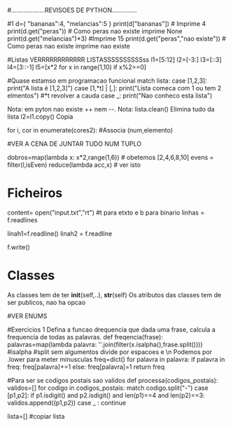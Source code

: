 #...................REVISOES DE PYTHON..............

#1
d={
    "bananas":4,
    "melancias":5
}
print(d["bananas"]) # Imprime 4
print(d.get("peras")) # Como peras nao existe imprime None
print(d.get("melancias")*3) #Imprime 15
print(d.get("peras","nao existe")) # Como peras nao existe imprime nao existe

#Listas VERRRRRRRRRRRR LISTASSSSSSSSSSss
l1=[5:12]
l2=[-3:]
l3=[::3]
l4=[3::-1]
l5=[x*2 for x in range(1,10) if x%2==0]

#Quase estamso em programacao funcional
match lista:
    case [1,2,3]: print("A lista é [1,2,3]")
    case [1,*t] | [_,_]: print("Lista comeca com 1 ou tem 2 elmentos") #*t revolver a cauda
    case _: print("Nao conheco esta lista")

Nota: em pyton nao existe ++ nem --.
Nota: lista.clean() Elimina tudo da lista
    l2=l1.copy() Copia

for i, cor in enumerate(cores2): #Associa (num,elemento)

#VER A CENA DE JUNTAR TUDO NUM TUPLO
    
dobros=map(lambda x: x*2,range(1,6)) # obetemos [2,4,6,8,10]
evens = filter(l,isEven)
reduce(lambda acc,x) # ver isto

# Ficheiros
content= open("input.txt","rt") #t para etxto e b para binario
linhas = f.readlines

linah1=f.readline()
linah2 = f.readline

f.write()

# Classes
As classes tem de ter __init__(self,..), __str__(self)
Os atributos das classes tem de ser publicos, nao ha opcao

#VER ENUMS

#Exercicios 1
Defina a funcao drequencia que dada uma frase, calcula a frequencia de todas as palavras.
def freqencia(frase):
    palavras=map(lambda palavra: ''.join(filter(x.isalpha(),frase.split()))) #isalpha #split sem algumentos divide por espacoes e \n Podemos por .lower para meter minusculas
    freq=dict()
    for palavra in palavra:
        if palavra in freq:
            freq[palavra]+=1
        else:
            freq[palavra]=1
    return freq

#Para ser se codigos postais sao validos
def processa(codigos_postais):
    validos=[]
    for codigo in codigos_postais:
        match codigo.split("-")
            case [p1,p2]:
                if p1.isdigit() and p2.isdigit() and len(p1)==4 and len(p2)==3:
                    validos.append((p1,p2))
            case _ : continue 
    

lista=[] #copiar lista
